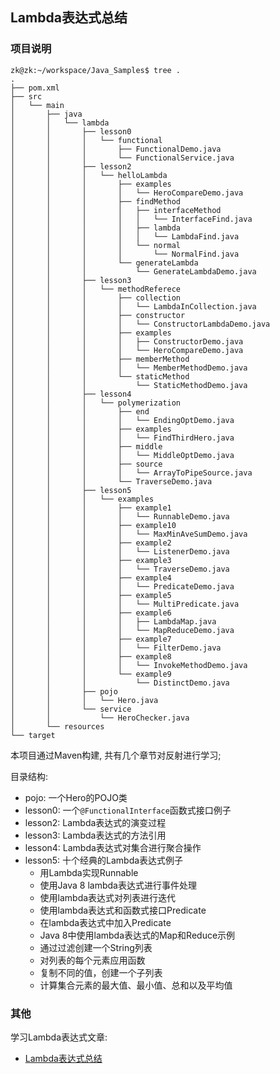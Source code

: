 ## Lambda表达式总结

### 项目说明

```
zk@zk:~/workspace/Java_Samples$ tree .
.
├── pom.xml
├── src
│   └── main
│       ├── java
│       │   └── lambda
│       │       ├── lesson0
│       │       │   └── functional
│       │       │       ├── FunctionalDemo.java
│       │       │       └── FunctionalService.java
│       │       ├── lesson2
│       │       │   └── helloLambda
│       │       │       ├── examples
│       │       │       │   └── HeroCompareDemo.java
│       │       │       ├── findMethod
│       │       │       │   ├── interfaceMethod
│       │       │       │   │   └── InterfaceFind.java
│       │       │       │   ├── lambda
│       │       │       │   │   └── LambdaFind.java
│       │       │       │   └── normal
│       │       │       │       └── NormalFind.java
│       │       │       └── generateLambda
│       │       │           └── GenerateLambdaDemo.java
│       │       ├── lesson3
│       │       │   └── methodReferece
│       │       │       ├── collection
│       │       │       │   └── LambdaInCollection.java
│       │       │       ├── constructor
│       │       │       │   └── ConstructorLambdaDemo.java
│       │       │       ├── examples
│       │       │       │   ├── ConstructorDemo.java
│       │       │       │   └── HeroCompareDemo.java
│       │       │       ├── memberMethod
│       │       │       │   └── MemberMethodDemo.java
│       │       │       └── staticMethod
│       │       │           └── StaticMethodDemo.java
│       │       ├── lesson4
│       │       │   └── polymerization
│       │       │       ├── end
│       │       │       │   └── EndingOptDemo.java
│       │       │       ├── examples
│       │       │       │   └── FindThirdHero.java
│       │       │       ├── middle
│       │       │       │   └── MiddleOptDemo.java
│       │       │       ├── source
│       │       │       │   └── ArrayToPipeSource.java
│       │       │       └── TraverseDemo.java
│       │       ├── lesson5
│       │       │   └── examples
│       │       │       ├── example1
│       │       │       │   └── RunnableDemo.java
│       │       │       ├── example10
│       │       │       │   └── MaxMinAveSumDemo.java
│       │       │       ├── example2
│       │       │       │   └── ListenerDemo.java
│       │       │       ├── example3
│       │       │       │   └── TraverseDemo.java
│       │       │       ├── example4
│       │       │       │   └── PredicateDemo.java
│       │       │       ├── example5
│       │       │       │   └── MultiPredicate.java
│       │       │       ├── example6
│       │       │       │   ├── LambdaMap.java
│       │       │       │   └── MapReduceDemo.java
│       │       │       ├── example7
│       │       │       │   └── FilterDemo.java
│       │       │       ├── example8
│       │       │       │   └── InvokeMethodDemo.java
│       │       │       └── example9
│       │       │           └── DistinctDemo.java
│       │       ├── pojo
│       │       │   └── Hero.java
│       │       └── service
│       │           └── HeroChecker.java
│       └── resources
└── target
```

本项目通过Maven构建, 共有几个章节对反射进行学习;

目录结构:

-   pojo: 一个Hero的POJO类
-   lesson0: 一个`@FunctionalInterface`函数式接口例子
-   lesson2: Lambda表达式的演变过程
-   lesson3: Lambda表达式的方法引用
-   lesson4: Lambda表达式对集合进行聚合操作
-   lesson5: 十个经典的Lambda表达式例子
    -   用Lambda实现Runnable
    -   使用Java 8 lambda表达式进行事件处理
    -   使用lambda表达式对列表进行迭代
    -   使用lambda表达式和函数式接口Predicate
    -   在lambda表达式中加入Predicate
    -   Java 8中使用lambda表达式的Map和Reduce示例
    -   通过过滤创建一个String列表
    -   对列表的每个元素应用函数
    -   复制不同的值，创建一个子列表
    -   计算集合元素的最大值、最小值、总和以及平均值

### 其他

学习Lambda表达式文章:

-   [Lambda表达式总结](https://jasonkayzk.github.io/2019/09/16/Lambda表达式总结/)